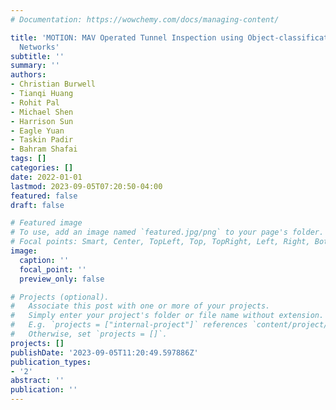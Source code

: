 ```yaml
---
# Documentation: https://wowchemy.com/docs/managing-content/

title: 'MOTION: MAV Operated Tunnel Inspection using Object-classification Neural
  Networks'
subtitle: ''
summary: ''
authors:
- Christian Burwell
- Tianqi Huang
- Rohit Pal
- Michael Shen
- Harrison Sun
- Eagle Yuan
- Taskin Padir
- Bahram Shafai
tags: []
categories: []
date: 2022-01-01
lastmod: 2023-09-05T07:20:50-04:00
featured: false
draft: false

# Featured image
# To use, add an image named `featured.jpg/png` to your page's folder.
# Focal points: Smart, Center, TopLeft, Top, TopRight, Left, Right, BottomLeft, Bottom, BottomRight.
image:
  caption: ''
  focal_point: ''
  preview_only: false

# Projects (optional).
#   Associate this post with one or more of your projects.
#   Simply enter your project's folder or file name without extension.
#   E.g. `projects = ["internal-project"]` references `content/project/deep-learning/index.md`.
#   Otherwise, set `projects = []`.
projects: []
publishDate: '2023-09-05T11:20:49.597886Z'
publication_types:
- '2'
abstract: ''
publication: ''
---
```

